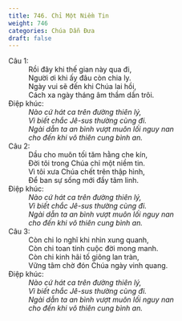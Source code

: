 ```yaml
---
title: 746. Chỉ Một Niềm Tin
weight: 746
categories: Chúa Dẫn Đưa
draft: false
---
```

<dl><dt>Câu 1:</dt><dd data-verse="1">Rồi đây khi thế gian này qua đi, <br/>Người ơi khi ấy đâu còn chia ly. <br/>Ngày vui sẽ đến khi Chúa lai hồi, <br/>Cách xa ngày tháng âm thầm dần trôi. </dd><dt>Điệp khúc:</dt><dd data-chorus="1"><em>Nào cứ hát ca trên đường thiên lý, <br/>Vì biết chắc Jê-sus thường cùng đi. <br/>Ngài dẫn ta an bình vượt muôn lối nguy nan <br/>cho đến khi vô thiên cung bình an. </em></dd><dt>Câu 2:</dt><dd data-verse="2">Dầu cho muôn tối tăm hằng che kín, <br/>Đời tôi trong Chúa chỉ một niềm tin. <br/>Vì tôi xưa Chúa chết trên thập hình, <br/>Để ban sự sống mới đầy tâm linh. </dd><dt>Điệp khúc:</dt><dd data-chorus="1"><em>Nào cứ hát ca trên đường thiên lý, <br/>Vì biết chắc Jê-sus thường cùng đi. <br/>Ngài dẫn ta an bình vượt muôn lối nguy nan <br/>cho đến khi vô thiên cung bình an. </em></dd><dt>Câu 3:</dt><dd data-verse="3">Còn chi lo nghĩ khi nhìn xung quanh, <br/>Còn chi toan tính cuộc đời mong manh. <br/>Còn chi kinh hãi tố giông lan tràn, <br/>Vững tâm chờ đón Chúa ngày vinh quang. </dd><dt>Điệp khúc:</dt><dd data-chorus="1"><em>Nào cứ hát ca trên đường thiên lý, <br/>Vì biết chắc Jê-sus thường cùng đi. <br/>Ngài dẫn ta an bình vượt muôn lối nguy nan <br/>cho đến khi vô thiên cung bình an. </em></dd></dl>